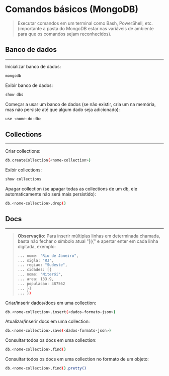 # Comandos básicos (MongoDB)

> Executar comandos em um terminal como Bash, PowerShell, etc. (importante a
> pasta do MongoDB estar nas variáveis de ambiente para que os comandos sejam
> reconhecidos).

## Banco de dados

---

Inicializar banco de dados:

```bash
mongodb
```

Exibir banco de dados:

```bash
show dbs
```

Começar a usar um banco de dados (se não existir, cria um na memória, mas não
persiste até que algum dado seja adicionado):

```bash
use <nome-do-db>
```

## Collections

---

Criar collections:

```bash
db.createCollection(<nome-collection>)
```

Exibir collections:

```bash
show collections
```

Apagar collection (se apagar todas as collections de um db, ele automaticamente
não será mais persistido):

```bash
db.<nome-collection>.drop()
```

## Docs

---

> **Observação:** Para inserir múltiplas linhas em determinada chamada, basta não fechar o
> símbolo atual "[({" e apertar enter em cada linha digitada, exemplo:
> 
> ```bash
> ... nome: "Rio de Janeiro",
> ... sigla: "RJ",
> ... regiao: "Sudeste",
> ... cidades: [{
> ... nome: "Niterói",
> ... area: 133.9,
> ... populacao: 487562
> ... }]
> ... })
> ```

Criar/inserir dados/docs em uma collection:

```bash
db.<nome-collection>.insert(<dados-formato-json>)
```

Atualizar/inserir docs em uma collection:

```bash
db.<nome-collection>.save(<dados-formato-json>)
```

Consultar todos os docs em uma collection:

```bash
db.<nome-collection>.find()
```

Consultar todos os docs em uma collection no formato de um objeto:

```bash
db.<nome-collection>.find().pretty()
```
